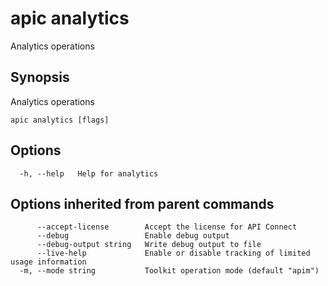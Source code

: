 # apic analytics

Analytics operations

## Synopsis

Analytics operations

```
apic analytics [flags]
```

## Options

```
  -h, --help   Help for analytics
```

## Options inherited from parent commands

```
      --accept-license        Accept the license for API Connect
      --debug                 Enable debug output
      --debug-output string   Write debug output to file
      --live-help             Enable or disable tracking of limited usage information
  -m, --mode string           Toolkit operation mode (default "apim")
```
